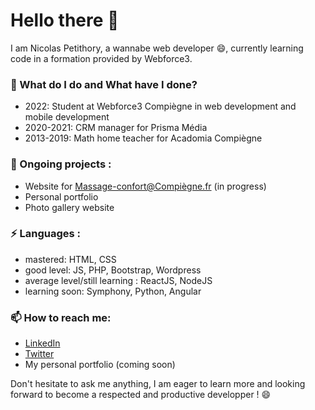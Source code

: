 # Hello there 👋

I am Nicolas Petithory, a wannabe web developer 😄, currently learning code in a formation provided by Webforce3.<br>



### 🌱 What do I do and What have I done?


- 2022: Student at Webforce3 Compiègne in web development and mobile development
- 2020-2021: CRM manager for Prisma Média
- 2013-2019: Math home teacher for Acadomia Compiègne


### 🔭 Ongoing projects : 


- Website for Massage-confort@Compiègne.fr (in progress)
- Personal portfolio
- Photo gallery website 


### ⚡ Languages :


- mastered: HTML, CSS
- good level: JS, PHP, Bootstrap, Wordpress
- average level/still learning : ReactJS, NodeJS 
- learning soon: Symphony, Python, Angular


### 📫 How to reach me: 


- [LinkedIn](www.linkedin.com/in/nicolas-petithory/)
- [Twitter](https://twitter.com/NPetithory) 
- My personal portfolio (coming soon) 

Don't hesitate to ask me anything, I am eager to learn more and looking forward to become a respected and productive developper ! 😄


